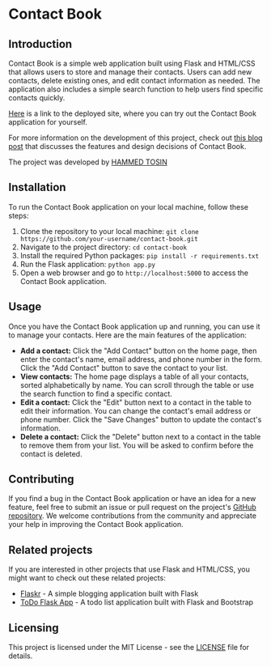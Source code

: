 # Contact Book

## Introduction
Contact Book is a simple web application built using Flask and HTML/CSS that allows users to store and manage their contacts. Users can add new contacts, delete existing ones, and edit contact information as needed. The application also includes a simple search function to help users find specific contacts quickly.

[Here](https://localhost:5000/) is a link to the deployed site, where you can try out the Contact Book application for yourself.

For more information on the development of this project, check out [this blog post](https://) that discusses the features and design decisions of Contact Book.

The project was developed by [HAMMED TOSIN](https://www.linkedin.com/in/hammed-tosin/)

## Installation
To run the Contact Book application on your local machine, follow these steps:

1. Clone the repository to your local machine: `git clone https://github.com/your-username/contact-book.git`
2. Navigate to the project directory: `cd contact-book`
3. Install the required Python packages: `pip install -r requirements.txt`
4. Run the Flask application: `python app.py`
5. Open a web browser and go to `http://localhost:5000` to access the Contact Book application.

## Usage
Once you have the Contact Book application up and running, you can use it to manage your contacts. Here are the main features of the application:

- **Add a contact:** Click the "Add Contact" button on the home page, then enter the contact's name, email address, and phone number in the form. Click the "Add Contact" button to save the contact to your list.
- **View contacts:** The home page displays a table of all your contacts, sorted alphabetically by name. You can scroll through the table or use the search function to find a specific contact.
- **Edit a contact:** Click the "Edit" button next to a contact in the table to edit their information. You can change the contact's email address or phone number. Click the "Save Changes" button to update the contact's information.
- **Delete a contact:** Click the "Delete" button next to a contact in the table to remove them from your list. You will be asked to confirm before the contact is deleted.

## Contributing
If you find a bug in the Contact Book application or have an idea for a new feature, feel free to submit an issue or pull request on the project's [GitHub repository](https://github.com/your-username/contact-book). We welcome contributions from the community and appreciate your help in improving the Contact Book application.

## Related projects
If you are interested in other projects that use Flask and HTML/CSS, you might want to check out these related projects:

- [Flaskr](https://github.com/pallets/flask/tree/main/examples/flaskr) - A simple blogging application built with Flask
- [ToDo Flask App](https://github.com/karthikb19/Todo-Flask-App) - A todo list application built with Flask and Bootstrap

## Licensing
This project is licensed under the MIT License - see the [LICENSE](https://github.com/Toeseen188/contact-book/blob/main/LICENSE) file for details.

